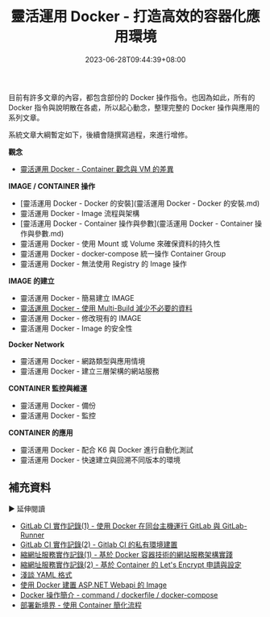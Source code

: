 ﻿---
title: 靈活運用 Docker - 打造高效的容器化應用環境
description: 本系列文章將會介紹如何靈活運用 Docker 來打造高效的容器化應用環境。
date: 2023-06-28T09:44:39+08:00
lastmod: 2023-11-24T12:04:55+08:00
tags:
  - Container
  - Docker
categories:
  - 系列文章
  - Container
keywords:
  - Docker
slug: flexible-opereate-docker-foreword
toc: false
series: 靈活運用 Docker 打造高效的容器化應用環境
---

目前有許多文章的內容，都包含部份的 Docker 操作指令。也因為如此，所有的 Docker 指令與說明散在各處，所以起心動念，整理完整的 Docker 操作與應用的系列文章。

<!--more-->

系統文章大綱暫定如下，後續會隨撰寫過程，來進行增修。

**觀念**

- [靈活運用 Docker - Container 觀念與 VM 的差異](../container-vm-difference/index.md)

**IMAGE / CONTAINER 操作**

- [靈活運用 Docker - Docker 的安裝](靈活運用 Docker - Docker 的安裝.md)
- 靈活運用 Docker - Image 流程與架構
- [靈活運用 Docker - Container 操作與參數](靈活運用 Docker - Container 操作與參數.md)
- 靈活運用 Docker - 使用 Mount 或 Volume 來確保資料的持久性
- 靈活運用 Docker - docker-compose 統一操作 Container Group
- 靈活運用 Docker - 無法使用 Registry 的 Image 操作

**IMAGE 的建立**

- 靈活運用 Docker - 簡易建立 IMAGE
- [靈活運用 Docker - 使用 Multi-Build 減少不必要的資料](../../Drafts/Container/靈活運用%20Docker%20-%20使用%20Multi-Build%20減少不必要的資料.md)
- 靈活運用 Docker - 修改現有的 IMAGE
- 靈活運用 Docker - Image 的安全性

**Docker Network**

- 靈活運用 Docker - 網路類型與應用情境
- 靈活運用 Docker - 建立三層架構的網站服務

**CONTAINER 監控與維運**

- 靈活運用 Docker - 備份
- 靈活運用 Docker - 監控

**CONTAINER 的應用**

- 靈活運用 Docker - 配合 K6 與 Docker 進行自動化測試
- 靈活運用 Docker - 快速建立與回溯不同版本的環境

## 補充資料

▶ 延伸閱讀

- [GitLab CI 實作記錄(1) - 使用 Docker 在同台主機運行 GitLab 與 GitLab-Runner](../../DevOps/gitlab-and-runner-on-same-host-using-docker/index.md)
- [GitLab CI 實作記錄(2) - Gitlab CI 的私有環境建置](../../DevOps/build-gitlab-on-private-environment/index.md)
- [縮網址服務實作記錄(1) - 基於 Docker 容器技術的網站服務架構實踐](../../Series/side-project/shorten-1-build-service-base-on-container/index.md)
- [縮網址服務實作記錄(2) - 基於 Container 的 Let's Encrypt 申請與設定](../../Series/side-project/shorten-2-lets-encrypt-setting/index.md)
- [淺談 YAML 格式](../../Series/build-automated-deploy/yaml/index.md)
- [使用 Docker 建置 ASP.NET Webapi 的 Image](../aspnet-webapi-containerized/index.md)
- [Docker 操作簡介 - command / dockerfile / docker-compose](../../Series/build-automated-deploy/docker-operate/index.md)
- [部署新境界 - 使用 Container 簡化流程](../../Series/build-automated-deploy/container-intro/index.md)
